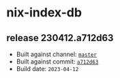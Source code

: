 # nix-index-db
## release 230412.a712d63
- Built against channel: [`master`](https://github.com/nixos/nixpkgs/tree/master)
- Built against commit: [`a712d63`](https://github.com/NixOS/nixpkgs/commit/a712d634a8611b2b794018fc02a0f3af2fb51b64)
- Build date: `2023-04-12`
